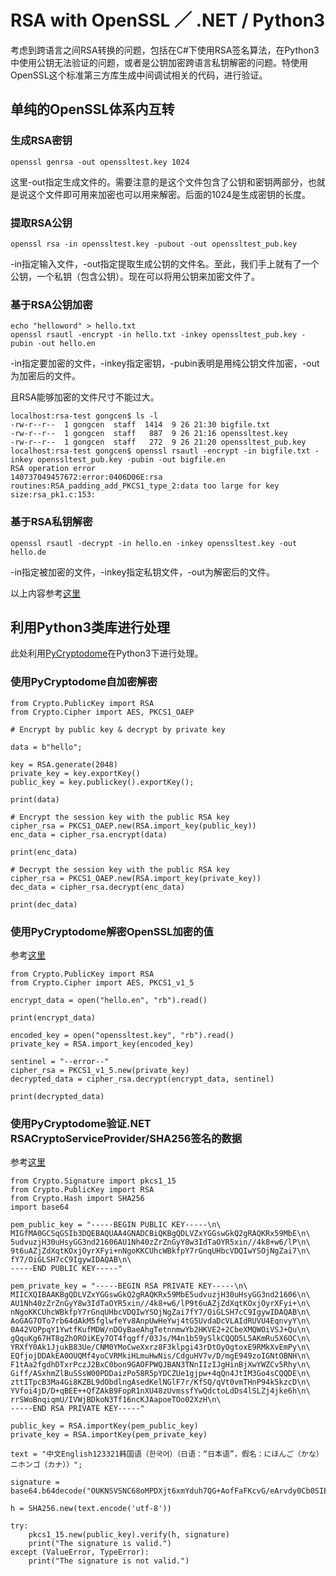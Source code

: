 RSA with OpenSSL ／ .NET / Python3
=================================

考虑到跨语言之间RSA转换的问题，包括在C#下使用RSA签名算法，在Python3中使用公钥无法验证的问题，或者是公钥加密跨语言私钥解密的问题。特使用OpenSSL这个标准第三方库生成中间调试相关的代码，进行验证。

单纯的OpenSSL体系内互转
--------------------

### 生成RSA密钥

```
openssl genrsa -out openssltest.key 1024
```

这里-out指定生成文件的。需要注意的是这个文件包含了公钥和密钥两部分，也就是说这个文件即可用来加密也可以用来解密。后面的1024是生成密钥的长度。

### 提取RSA公钥

```
openssl rsa -in openssltest.key -pubout -out openssltest_pub.key
```

-in指定输入文件，-out指定提取生成公钥的文件名。至此，我们手上就有了一个公钥，一个私钥（包含公钥）。现在可以将用公钥来加密文件了。

### 基于RSA公钥加密

```
echo "helloword" > hello.txt
openssl rsautl -encrypt -in hello.txt -inkey openssltest_pub.key -pubin -out hello.en
```
-in指定要加密的文件，-inkey指定密钥，-pubin表明是用纯公钥文件加密，-out为加密后的文件。

且RSA能够加密的文件尺寸不能过大。

```
localhost:rsa-test gongcen$ ls -l
-rw-r--r--  1 gongcen  staff  1414  9 26 21:30 bigfile.txt
-rw-r--r--  1 gongcen  staff   887  9 26 21:16 openssltest.key
-rw-r--r--  1 gongcen  staff   272  9 26 21:20 openssltest_pub.key
localhost:rsa-test gongcen$ openssl rsautl -encrypt -in bigfile.txt -inkey openssltest_pub.key -pubin -out bigfile.en
RSA operation error
140737049457672:error:0406D06E:rsa routines:RSA_padding_add_PKCS1_type_2:data too large for key size:rsa_pk1.c:153:
```
### 基于RSA私钥解密

```
openssl rsautl -decrypt -in hello.en -inkey openssltest.key -out hello.de
```

-in指定被加密的文件，-inkey指定私钥文件，-out为解密后的文件。

以上内容参考[这里](http://www.cnblogs.com/aLittleBitCool/archive/2011/09/22/2185418.html)


利用Python3类库进行处理
--------------------

此处利用[PyCryptodome](https://pycryptodome.readthedocs.io)在Python3下进行处理。

### 使用PyCryptodome自加密解密

```
from Crypto.PublicKey import RSA
from Crypto.Cipher import AES, PKCS1_OAEP

# Encrypt by public key & decrypt by private key

data = b"hello";

key = RSA.generate(2048)
private_key = key.exportKey()
public_key = key.publickey().exportKey();

print(data)

# Encrypt the session key with the public RSA key
cipher_rsa = PKCS1_OAEP.new(RSA.import_key(public_key))
enc_data = cipher_rsa.encrypt(data)

print(enc_data)

# Decrypt the session key with the public RSA key
cipher_rsa = PKCS1_OAEP.new(RSA.import_key(private_key))
dec_data = cipher_rsa.decrypt(enc_data)

print(dec_data)

```

### 使用PyCryptodome解密OpenSSL加密的值

参考[这里](https://www.dlitz.net/software/pycrypto/api/2.6/Crypto.Cipher.PKCS1_v1_5.PKCS115_Cipher-class.html)

```
from Crypto.PublicKey import RSA
from Crypto.Cipher import AES, PKCS1_v1_5

encrypt_data = open("hello.en", "rb").read()

print(encrypt_data)

encoded_key = open("openssltest.key", "rb").read()
private_key = RSA.import_key(encoded_key)

sentinel = "--error--"
cipher_rsa = PKCS1_v1_5.new(private_key)
decrypted_data = cipher_rsa.decrypt(encrypt_data, sentinel)

print(decrypted_data)
```


### 使用PyCryptodome验证.NET RSACryptoServiceProvider/SHA256签名的数据

参考[这里](http://legrandin.github.io/pycryptodome/Doc/3.4/Crypto.Signature.pkcs1_15-module.html)

```
from Crypto.Signature import pkcs1_15
from Crypto.PublicKey import RSA
from Crypto.Hash import SHA256
import base64

pem_public_key = "-----BEGIN PUBLIC KEY-----\n\
MIGfMA0GCSqGSIb3DQEBAQUAA4GNADCBiQKBgQDLVZxYGGswGkQ2gRAQKRx59MbE\n\
5udvuzjH30uHsyGG3nd21606AU1Nh40zZrZnGyY8w3IdTaOYR5xin//4k8+w6/lP\n\
9t6uAZjZdXqtKOxjOyrXFyi+nNgoKKCUhcWBkfpY7rGnqUHbcVDQIwYSOjNgZai7\n\
fY7/OiGLSH7cC9IgywIDAQAB\n\
-----END PUBLIC KEY-----"

pem_private_key = "-----BEGIN RSA PRIVATE KEY-----\n\
MIICXQIBAAKBgQDLVZxYGGswGkQ2gRAQKRx59MbE5udvuzjH30uHsyGG3nd21606\n\
AU1Nh40zZrZnGyY8w3IdTaOYR5xin//4k8+w6/lP9t6uAZjZdXqtKOxjOyrXFyi+\n\
nNgoKKCUhcWBkfpY7rGnqUHbcVDQIwYSOjNgZai7fY7/OiGLSH7cC9IgywIDAQAB\n\
AoGAG7OTo7rb64dAkM5fglwfeYv8AnpUwHeYwj4tG5UvdaDcVLAIdRUVU4EqnvyY\n\
0A42VOPpqY1YwtfKufMDW/nDOyBaeAhgTetnnmwYb2HKVE2+2CbeXMQWOiVSJ+Qu\n\
gQquKg67HT8gZhOROiKEy7OT4fqgff/03Js/M4n1b59ySlkCQQD5L5AKmRu5X6OC\n\
YRXfY0Ak1JjukB83Ue/CNM0YMoCweXxrz8F3klpgi43rDtOyOgtoxE9RMkXvEmPy\n\
EQfjojDDAkEA0OUQMf4yoCVRMkiHLmuHwNis/CdguHV7v/D/mgE949zoIGNtOBNH\n\
F1tAa2fgdhDTxrPczJ2BxC0bon9GAOFPWQJBAN3TNnIIzIJgHinBjXwYWZCv5Rhy\n\
Giff/ASxhmZlBuSSsW00PDDaizPo58R5pYDCZUe1gjpw+4qQn4JtIM3Go4sCQQDE\n\
zttITpcB3Ma4Gi8KZBL9dObdlngAsedKelNGlF7r/KfSQ/qVt0vmTHnP94k5kzcD\n\
YVfoi4jD/D+qBEE++QfZAkB9FopR1nXU48zUvmssfYwQdctoLdDs4lSLZj4jke6h\n\
rrSWoBnqiqmU/IVWjBDkoN3Tf16ncKJAapoeTOo02XzH\n\
-----END RSA PRIVATE KEY-----"

public_key = RSA.importKey(pem_public_key)
private_key = RSA.importKey(pem_private_key)

text = "中文English123321韩国语（한국어）（日语：“日本语”，假名：にほんご（かな）ニホンゴ（カナ））";

signature = base64.b64decode("OUKNSVSNC68oMPDXjt6xmYduh7QG+AofFaFKcvG/eArvdy0Cb0SIErlPCu8p4Nt+w3r8KWnj6ZqQvv4EzHgQyF8A8iM+dcm8CdxY4RFu+qKSOPfXKZvYmAobLnZgarI9dGnl2loIxot0uaDvaFhT2f1qATjZTLr1o7kG5WHdIic=")

h = SHA256.new(text.encode('utf-8'))

try:
    pkcs1_15.new(public_key).verify(h, signature)
    print("The signature is valid.")
except (ValueError, TypeError):
    print("The signature is not valid.") 

```